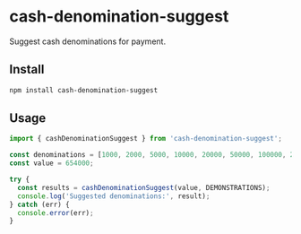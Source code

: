 # cash-denomination-suggest

Suggest cash denominations for payment.

## Install

```sh
npm install cash-denomination-suggest
```

## Usage

```js
import { cashDenominationSuggest } from 'cash-denomination-suggest';

const denominations = [1000, 2000, 5000, 10000, 20000, 50000, 100000, 200000, 500000];
const value = 654000;

try {
  const results = cashDenominationSuggest(value, DEMONSTRATIONS);
  console.log('Suggested denominations:', result);
} catch (err) {
  console.error(err);
}
```